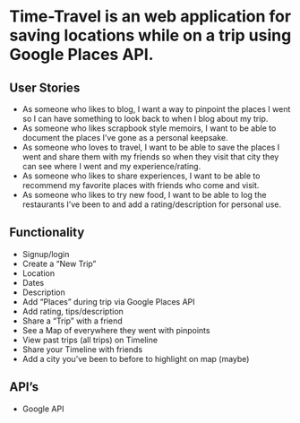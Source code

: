 # Time-Travel is an web application for saving locations while on a trip using Google Places API.

## User Stories
- As someone who likes to blog, I want a way to pinpoint the places I went so I can have something to look back to when I blog about my trip.
- As someone who likes scrapbook style memoirs, I want to be able to document the places I’ve gone as a personal keepsake.
- As someone who loves to travel, I want to be able to save the places I went and share them with my friends so when they visit that city they can see where I went and my experience/rating.
- As someone who likes to share experiences, I want to be able to recommend my favorite places with friends who come and visit.
- As someone who likes to try new food, I want to be able to log the restaurants I’ve been to and add a rating/description for personal use.


## Functionality
- Signup/login
- Create a “New Trip”
- Location
- Dates
- Description
- Add “Places” during trip via Google Places API
- Add rating, tips/description
- Share a “Trip” with a friend
- See a Map of everywhere they went with pinpoints
- View past trips (all trips) on Timeline
- Share your Timeline with friends
- Add a city you’ve been to before to highlight on map (maybe)
## API’s
- Google API
